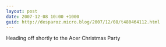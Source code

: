 ```yaml
---
layout: post
date: 2007-12-08 10:00 +1000
guid: http://desparoz.micro.blog/2007/12/08/t480464112.html
---
```

Heading off shortly to the Acer Christmas Party
